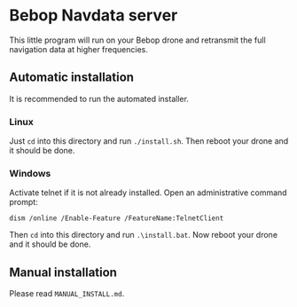 # Bebop Navdata server

This little program will run on your Bebop drone and retransmit the full navigation data at higher frequencies.

## Automatic installation

It is recommended to run the automated installer.

### Linux

Just ``cd`` into this directory and run ``./install.sh``.
Then reboot your drone and it should be done.

### Windows

Activate telnet if it is not already installed. Open an administrative command prompt:

```
dism /online /Enable-Feature /FeatureName:TelnetClient
```

Then ``cd`` into this directory and run ``.\install.bat``.
Now reboot your drone and it should be done.

## Manual installation

Please read ``MANUAL_INSTALL.md``.
